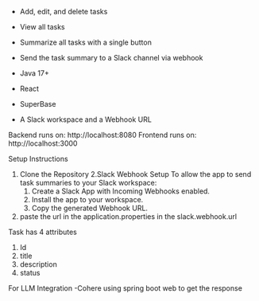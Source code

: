 - Add, edit, and delete tasks
- View all tasks
- Summarize all tasks with a single button
- Send the task summary to a Slack channel via webhook

- Java 17+
- React
- SuperBase
- A Slack workspace and a Webhook URL

Backend runs on: http://localhost:8080
Frontend runs on: http://localhost:3000


Setup Instructions
1. Clone the Repository
2.Slack Webhook Setup
To allow the app to send task summaries to your Slack workspace:
	1.	Create a Slack App with Incoming Webhooks enabled.
	2.	Install the app to your workspace.
	3.	Copy the generated Webhook URL.
  4.	paste the url in the application.properties in the slack.webhook.url


Task has 4 attributes
1. Id
2. title
3. description
4. status


For LLM Integration -Cohere using spring boot web to get the response
